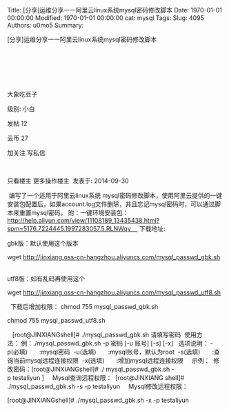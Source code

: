 Title: [分享]运维分享一一阿里云linux系统mysql密码修改脚本
Date: 1970-01-01 00:00:00
Modified: 1970-01-01 00:00:00
cat: mysql
Tags: 
Slug: 4095
Authors: u0mo5 
Summary: 




[分享]运维分享一一阿里云linux系统mysql密码修改脚本


 



 






 


大象吃豆子

级别: 小白




发帖
12


云币
27



加关注
写私信


 




只看楼主 更多操作楼主  发表于: 2014-09-30
 
 

 编写了一个适用于阿里云linux系统 mysql密码修改脚本，使用阿里云提供的一键安装包配置后，如果account.log文件删除，并且忘记mysql密码时，可以通过脚本来重置mysql密码。 附：一键环境安装包：http://help.aliyun.com/view/11108189_13435438.html?spm=5176.7224445.1997283057.5.RLNWqv    
下载地址:

gbk版：默认使用这个版本

wget http://jinxiang.oss-cn-hangzhou.aliyuncs.com/mysql_passwd_gbk.sh
 
 

utf8版：如有乱码再使用这个


wget http://jinxiang.oss-cn-hangzhou.aliyuncs.com/mysql_passwd_utf8.sh


  下载后增加权限： chmod 755 mysql_passwd_gbk.sh

chmod 755 mysql_passwd_utf8.sh


   [root@JINXIANGshell]# ./mysql_passwd_gbk.sh 请填写密码  使用方法： 例：./mysql_passwd_gbk.sh -p 密码 [-u 账号] [-s] [-x]   选项说明： -p(必填)       :mysql密码  -u(选填)       :mysql账号，默认为root  -s(选填)       :查询当前mysql远程连接权限  -x(选填)       :增加mysql远程连接权限     示例：  修改密码：[root@JINXIANGshell]# ./ mysql_passwd_gbk.sh -p testaliyun ]     Mysql查询远程权限： 
[root@JINXIANG shell]# ./mysql_passwd_gbk.sh -s -p testaliyun
 
 
Mysql修改远程权限：

[root@JINXIANGshell]# ./mysql_passwd_gbk.sh -x -p testaliyun
 
 
 











